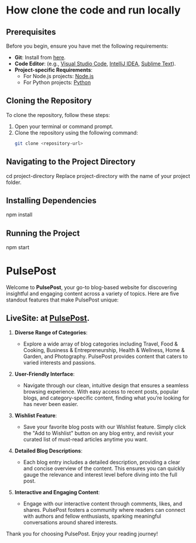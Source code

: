 # How clone the code and run locally

## Prerequisites
Before you begin, ensure you have met the following requirements:
- **Git**: Install from [here](https://git-scm.com/book/en/v2/Getting-Started-Installing-Git).
- **Code Editor**: (e.g., [Visual Studio Code](https://code.visualstudio.com/), [IntelliJ IDEA](https://www.jetbrains.com/idea/), [Sublime Text](https://www.sublimetext.com/)).
- **Project-specific Requirements**: 
  - For Node.js projects: [Node.js](https://nodejs.org/)
  - For Python projects: [Python](https://www.python.org/)

## Cloning the Repository
To clone the repository, follow these steps:

1. Open your terminal or command prompt.
2. Clone the repository using the following command:
   ```bash
   git clone <repository-url>
   
## Navigating to the Project Directory
cd project-directory
Replace project-directory with the name of your project folder.

## Installing Dependencies
npm install

## Running the Project
npm start


# PulsePost

Welcome to **PulsePost**, your go-to blog-based website for discovering insightful and engaging content across a variety of topics. Here are five standout features that make PulsePost unique:
## LiveSite: at [PulsePost](https://pulsepost-e00be.web.app/).
1. **Diverse Range of Categories**:
   - Explore a wide array of blog categories including Travel, Food & Cooking, Business & Entrepreneurship, Health & Wellness, Home & Garden, and Photography. PulsePost provides content that caters to varied interests and passions.

2. **User-Friendly Interface**:
   - Navigate through our clean, intuitive design that ensures a seamless browsing experience. With easy access to recent posts, popular blogs, and category-specific content, finding what you’re looking for has never been easier.

3. **Wishlist Feature**:
   - Save your favorite blog posts with our Wishlist feature. Simply click the "Add to Wishlist" button on any blog entry, and revisit your curated list of must-read articles anytime you want.

4. **Detailed Blog Descriptions**:
   - Each blog entry includes a detailed description, providing a clear and concise overview of the content. This ensures you can quickly gauge the relevance and interest level before diving into the full post.

5. **Interactive and Engaging Content**:
   - Engage with our interactive content through comments, likes, and shares. PulsePost fosters a community where readers can connect with authors and fellow enthusiasts, sparking meaningful conversations around shared interests.

Thank you for choosing PulsePost. Enjoy your reading journey!
